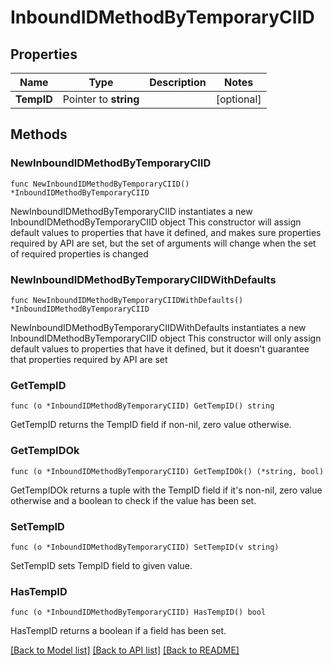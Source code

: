 # InboundIDMethodByTemporaryCIID

## Properties

Name | Type | Description | Notes
------------ | ------------- | ------------- | -------------
**TempID** | Pointer to **string** |  | [optional] 

## Methods

### NewInboundIDMethodByTemporaryCIID

`func NewInboundIDMethodByTemporaryCIID() *InboundIDMethodByTemporaryCIID`

NewInboundIDMethodByTemporaryCIID instantiates a new InboundIDMethodByTemporaryCIID object
This constructor will assign default values to properties that have it defined,
and makes sure properties required by API are set, but the set of arguments
will change when the set of required properties is changed

### NewInboundIDMethodByTemporaryCIIDWithDefaults

`func NewInboundIDMethodByTemporaryCIIDWithDefaults() *InboundIDMethodByTemporaryCIID`

NewInboundIDMethodByTemporaryCIIDWithDefaults instantiates a new InboundIDMethodByTemporaryCIID object
This constructor will only assign default values to properties that have it defined,
but it doesn't guarantee that properties required by API are set

### GetTempID

`func (o *InboundIDMethodByTemporaryCIID) GetTempID() string`

GetTempID returns the TempID field if non-nil, zero value otherwise.

### GetTempIDOk

`func (o *InboundIDMethodByTemporaryCIID) GetTempIDOk() (*string, bool)`

GetTempIDOk returns a tuple with the TempID field if it's non-nil, zero value otherwise
and a boolean to check if the value has been set.

### SetTempID

`func (o *InboundIDMethodByTemporaryCIID) SetTempID(v string)`

SetTempID sets TempID field to given value.

### HasTempID

`func (o *InboundIDMethodByTemporaryCIID) HasTempID() bool`

HasTempID returns a boolean if a field has been set.


[[Back to Model list]](../README.md#documentation-for-models) [[Back to API list]](../README.md#documentation-for-api-endpoints) [[Back to README]](../README.md)


